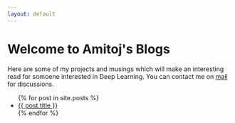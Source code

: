 ```yaml
---
layout: default
---
```

# [](#header-2)Welcome to Amitoj's Blogs
Here are some of my projects and musings which will make an interesting read for somoene interested in Deep Learning. You can contact me on [mail](mailto:amitoj96@gmail.com) for discussions.

<ul>
  {% for post in site.posts %}
    <li>
      <a href="/amitoj-blogs{{ post.url }}" target="_blank">{{ post.title }}</a>
    </li>
  {% endfor %}
</ul>
